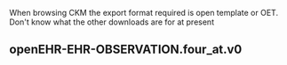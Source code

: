 When browsing CKM the export format required is open template or OET.
Don't know what the other downloads are for at present

## openEHR-EHR-OBSERVATION.four_at.v0


